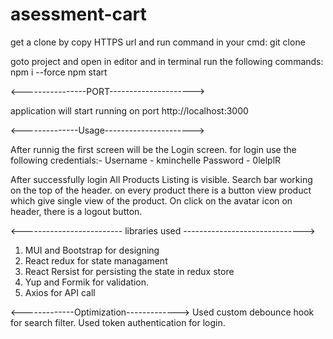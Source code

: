 # asessment-cart

get a clone by copy HTTPS url and run command in your cmd:
git clone <URL>
 
goto project and open in editor and in terminal run the following commands:
npm i --force
npm start

<----------------PORT--------------------->  

application will start running on port http://localhost:3000
  
<--------------Usage---------------------->

After runnig the first screen will be the Login screen.
 for login use the following credentials:-
 Username - kminchelle
 Password - 0lelplR
 
  After successfully login All Products Listing is visible.
  Search bar working on the top of the header.
  on every product there is a button view product which give single view of the product.
  On click on the avatar icon on header, there is a logout button.
  
  <------------------------- libraries used ------------------------------>
   
1. MUI and Bootstrap for designing
2. React redux for state managament
3. React Rersist for persisting the state in redux store
4. Yup and Formik for validation.
5. Axios for API call
    
<-------------Optimization------------->
Used custom debounce hook for search filter.
Used token authentication for login.
